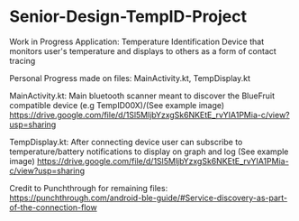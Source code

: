 # Senior-Design-TempID-Project
Work in Progress Application: Temperature Identification Device that monitors user's temperature and displays to others as a form of contact tracing

Personal Progress made on files: MainActivity.kt, TempDisplay.kt

MainActivity.kt: Main bluetooth scanner meant to discover the BlueFruit compatible device (e.g TempID00X)/(See example image)
https://drive.google.com/file/d/1Sl5MljbYzxgSk6NKEtE_rvYIA1PMia-c/view?usp=sharing

TempDisplay.kt: After connecting device user can subscribe to temperature/battery notifications to display on graph and log (See example image)
https://drive.google.com/file/d/1Sl5MljbYzxgSk6NKEtE_rvYIA1PMia-c/view?usp=sharing

Credit to Punchthrough for remaining files: https://punchthrough.com/android-ble-guide/#Service-discovery-as-part-of-the-connection-flow
